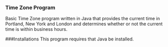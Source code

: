 ### Time Zone Program
Basic Time Zone program written in Java that provides the current time in Portland, New York and London and determines whether or not the current time is within business hours.

###Installations
This program requires that Java be installed.
